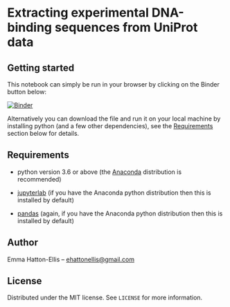 # Extracting experimental DNA-binding sequences from UniProt data

## Getting started

This notebook can simply be run in your browser by clicking on the Binder button below:

[![Binder](https://mybinder.org/badge_logo.svg)](https://mybinder.org/v2/gh/ehatton/experimental_dna_binding_sites/main?filepath=experimental_dna_binding_sites.ipynb)

Alternatively you can download the file and run it on your local machine by installing python (and a few other dependencies), see the [Requirements](#requirements) section below for details.

## Requirements

- python version 3.6 or above (the [Anaconda](https://www.anaconda.com/products/individual) distribution is recommended)

- [jupyterlab](https://jupyter.org/install) (if you have the Anaconda python distribution then this is installed by default)

- [pandas](https://pandas.pydata.org/) (again, if you have the Anaconda python distribution then this is installed by default)

## Author

Emma Hatton-Ellis – ehattonellis@gmail.com

## License

Distributed under the MIT license. See ``LICENSE`` for more information.
